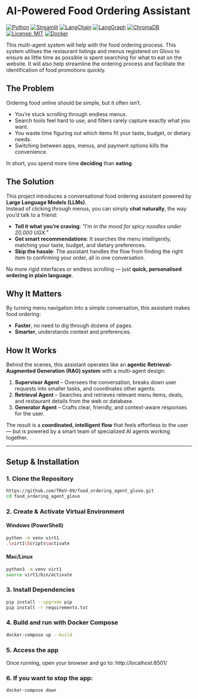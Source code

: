 # AI-Powered Food Ordering Assistant  
[![Python](https://img.shields.io/badge/python-3.9%2B-blue.svg)](https://www.python.org/)
[![Streamlit](https://img.shields.io/badge/Streamlit-Enabled-ff4b4b)](https://streamlit.io/)
[![LangChain](https://img.shields.io/badge/LangChain-0.2+-yellowgreen)](https://www.langchain.com/)
[![LangGraph](https://img.shields.io/badge/LangGraph-Agents%20&%20Workflows-purple)](https://www.langchain.com/langgraph)
[![ChromaDB](https://img.shields.io/badge/ChromaDB-Vector%20DB-orange)](https://www.trychroma.com/)
[![License: MIT](https://img.shields.io/badge/License-MIT-green.svg)](LICENSE)
[![Docker](https://img.shields.io/badge/Docker-Ready-blue)](https://www.docker.com/)

This multi-agent system will help with the food ordering process. This system utilises the restaurant listings and menus registered on Glovo to ensure as little time as possible is spent searching for what to eat on the website. It will also help streamline the ordering process and facilitate the identification of food promotions quickly.


## The Problem  

Ordering food online should be simple, but it often isn’t.  

- You’re stuck scrolling through endless menus.  
- Search tools feel hard to use, and filters rarely capture exactly what you want.  
- You waste time figuring out which items fit your taste, budget, or dietary needs.  
- Switching between apps, menus, and payment options kills the convenience.  

In short, you spend more time **deciding** than **eating**.  

## The Solution  

This project introduces a conversational food ordering assistant powered by **Large Language Models (LLMs)**.  
Instead of clicking through menus, you can simply **chat naturally**, the way you’d talk to a friend:  

- **Tell it what you’re craving**: *"I’m in the mood for spicy noodles under 20,000 UGX."*  
- **Get smart recommendations**: It searches the menu intelligently, matching your taste, budget, and dietary preferences.  
- **Skip the hassle**: The assistant handles the flow from finding the right item to confirming your order, all in one conversation.  

No more rigid interfaces or endless scrolling — just **quick, personalised ordering in plain language**.  


## Why It Matters  

By turning menu navigation into a simple conversation, this assistant makes food ordering:  

- **Faster**, no need to dig through dozens of pages.  
- **Smarter**, understands context and preferences.
  
## How It Works

Behind the scenes, this assistant operates like an **agentic Retrieval-Augmented Generation (RAG) system** with a multi-agent design:  

1. **Supervisor Agent** – Oversees the conversation, breaks down user requests into smaller tasks, and coordinates other agents.  
2. **Retrieval Agent** – Searches and retrieves relevant menu items, deals, and restaurant details from the web or database. 
3. **Generator Agent** – Crafts clear, friendly, and context-aware responses for the user.

The result is a **coordinated, intelligent flow** that feels effortless to the user — but is powered by a smart team of specialized AI agents working together.

---
## Setup & Installation

### 1. Clone the Repository
```bash
https://github.com/TReV-89/food_ordering_agent_glovo.git
cd food_ordering_agent_glovo
```

### 2. Create & Activate Virtual Environment
#### Windows (PowerShell)
```bash
python -m venv virt1
.\virt1\Scripts\activate
```

#### Mac/Linux
```bash
python3 -m venv virt1
source virt1/bin/activate
```

### 3. Install Dependencies
```bash
pip install --upgrade pip
pip install -r requirements.txt
```

### 4. Build and run with Docker Compose
```bash
docker-compose up --build
```

### 5. Access the app
Once running, open your browser and go to:
http://localhost:8501/

### 6. If you want to stop the app:
```bash
docker-compose down
```


